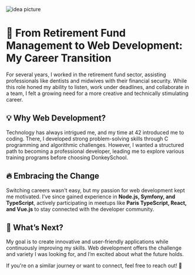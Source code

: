 <img src="https://images.unsplash.com/photo-1493612276216-ee3925520721?ixlib=rb-4.0.3&ixid=MnwxMjA3fDB8MHxwaG90by1wYWdlfHx8fGVufDB8fHx8&auto=format&fit=crop&w=464&q=80" alt="idea picture"/>

# 🚀 From Retirement Fund Management to Web Development: My Career Transition

For several years, I worked in the retirement fund sector, assisting professionals like dentists and midwives with their financial security. While this role honed my ability to listen, work under deadlines, and collaborate in a team, I felt a growing need for a more creative and technically stimulating career.

## 💡 Why Web Development?

Technology has always intrigued me, and my time at 42 introduced me to coding. There, I developed strong problem-solving skills through C programming and algorithmic challenges. However, I wanted a structured path to becoming a professional developer, leading me to explore various training programs before choosing DonkeySchool.

## 🔥 Embracing the Change

Switching careers wasn't easy, but my passion for web development kept me motivated. I’ve since gained experience in **Node.js, Symfony, and TypeScript**, actively participating in meetups like **Paris TypeScript, React, and Vue.js** to stay connected with the developer community.

## 🎯 What’s Next?

My goal is to create innovative and user-friendly applications while continuously improving my skills. Web development offers the challenge and variety I was looking for, and I’m excited about what the future holds.

If you're on a similar journey or want to connect, feel free to reach out! 🚀
